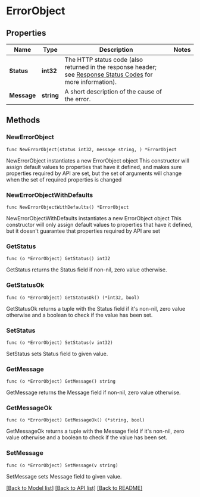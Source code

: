 # ErrorObject

## Properties

Name | Type | Description | Notes
------------ | ------------- | ------------- | -------------
**Status** | **int32** | The HTTP status code (also returned in the response header; see [Response Status Codes](/documentation/web-api/concepts/api-calls#response-status-codes) for more information).  | 
**Message** | **string** | A short description of the cause of the error.  | 

## Methods

### NewErrorObject

`func NewErrorObject(status int32, message string, ) *ErrorObject`

NewErrorObject instantiates a new ErrorObject object
This constructor will assign default values to properties that have it defined,
and makes sure properties required by API are set, but the set of arguments
will change when the set of required properties is changed

### NewErrorObjectWithDefaults

`func NewErrorObjectWithDefaults() *ErrorObject`

NewErrorObjectWithDefaults instantiates a new ErrorObject object
This constructor will only assign default values to properties that have it defined,
but it doesn't guarantee that properties required by API are set

### GetStatus

`func (o *ErrorObject) GetStatus() int32`

GetStatus returns the Status field if non-nil, zero value otherwise.

### GetStatusOk

`func (o *ErrorObject) GetStatusOk() (*int32, bool)`

GetStatusOk returns a tuple with the Status field if it's non-nil, zero value otherwise
and a boolean to check if the value has been set.

### SetStatus

`func (o *ErrorObject) SetStatus(v int32)`

SetStatus sets Status field to given value.


### GetMessage

`func (o *ErrorObject) GetMessage() string`

GetMessage returns the Message field if non-nil, zero value otherwise.

### GetMessageOk

`func (o *ErrorObject) GetMessageOk() (*string, bool)`

GetMessageOk returns a tuple with the Message field if it's non-nil, zero value otherwise
and a boolean to check if the value has been set.

### SetMessage

`func (o *ErrorObject) SetMessage(v string)`

SetMessage sets Message field to given value.



[[Back to Model list]](../README.md#documentation-for-models) [[Back to API list]](../README.md#documentation-for-api-endpoints) [[Back to README]](../README.md)


